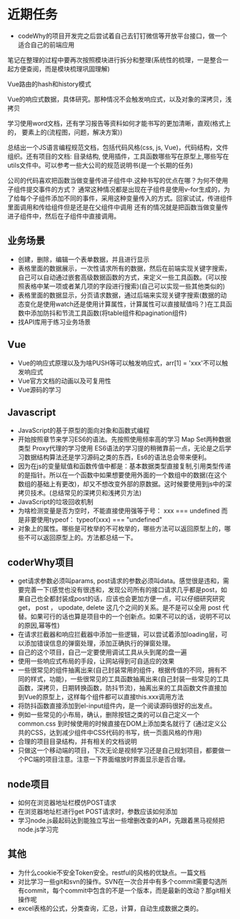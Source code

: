 <!--
 * @Author: x09898 coder_xujie@163.com
 * @Date: 2022-05-09 20:54:40
 * @LastEditors: xujie 1607526161@qq.com
 * @LastEditTime: 2022-08-15 23:09:47
 * @FilePath: \HTML-CSS-Javascript-\待解决的知识点\近期的学习要务.md
 * @Description: 近期的学习任务
-->
# 近期任务

* codeWhy的项目开发完之后尝试着自己去钉钉微信等开放平台接口，做一个适合自己的前端应用

笔记在整理的过程中要再次按照模块进行拆分和整理(系统性的梳理，一是整合一起方便查阅，而是模块梳理巩固理解)

Vue路由的hash和history模式

Vue的响应式数据，具体研究。那种情况不会触发响应式，以及对象的深拷贝，浅拷贝

学习使用word文档，还有学习报告等资料如何才能书写的更加清晰，直观(格式上的， 要素上的(流程图，问题，解决方案))

总结出一个JS语言编程规范文档，包括代码风格(css, js, Vue)，代码结构，文件组织。还有项目的文档: 目录结构, 使用插件，工具函数哪些写在原型上,哪些写在utils文件中。可以参考一些大公司的规范说明书(是一个长期的任务)

公司的代码喜欢把函数当做变量传进子组件中.这种书写的优点在哪？为何不使用子组件提交事件的方式？
通常这种情况都是出现在子组件是使用v-for生成的，为了给每个子组件添加不同的事件，采用这种变量传入的方式。回家试试，传进组件里面调用和传给组件但是还是在父组件中调用
还有的情况就是把函数当做变量传进子组件中，然后在子组件中直接调用。

## 业务场景

* 创建，删除，编辑一个表单数据，并且进行显示
* 表格里面的数据展示，一次性请求所有的数据，然后在前端实现关键字搜索，自己可以自动通过嵌套高级数据函数的方式，来定义一些工具函数。(可以按照表格中某一项或者某几项的字段进行搜索)(自己可以实现一些其他类似的)
* 表格里面的数据显示，分页请求数据，通过后端来实现关键字搜索(数据的动态变化是使用watch还是使用计算属性，计算属性可以直接赋值吗？)在工具函数中添加防抖和节流工具函数(将table组件和pagination组件)
* 找API库用于练习业务场景

## Vue

* Vue的响应式原理以及为啥PUSH等可以触发响应式，arr[1] = 'xxx'不可以触发响应式
* Vue官方文档的动画以及可复用性
* Vue源码的学习

## Javascript

* JavaScript的基于原型的面向对象和函数式编程
* 开始按照章节来学习ES6的语法。先按照使用频率高的学习 Map Set两种数据类型 Proxy代理的学习使用
ES6语法的学习提的稍微靠前一点，无论是之后学习数据结构算法还是学习源码之类的东西，Es6的语法总会带来便利。
* 因为在js的变量赋值和函数传值中都是：基本数据类型直接复制,引用类型传递的是指针。所以在一个函数中如果想要使用外面的一个数组中的数据(在这个数组的基础上有更改)，却又不想改变外部的原数据。这时候要使用到js中的深拷贝技术。(总结常见的深拷贝和浅拷贝方法)
* JavaScript的垃圾回收机制
* 为啥检测变量是否为空时，不能直接使用强等于号： xxx === undefined 而是非要使用typeof： typeof(xxx) === "undefined"
* 对象上的属性。哪些是可枚举的不可枚举的，哪些方法可以返回原型上的，哪些不可以返回原型上的。方法都总结一下。

## coderWhy项目

* get请求参数必须叫params, post请求的参数必须叫data。感觉很是违和，需要完善一下(感觉也没有很违和，发现公司所有的接口请求几乎都是post，如果自己也全都封装成post的话，应该也会更加方便一点，可以仔细研究研究get， post ， upodate, delete 这几个之间的关系。是不是可以全用 post 代替。如果可行的话也算是项目中的一个创新点。如果不可以的话，说明不可以的原因,幂等性)
* 在请求拦截器和响应拦截器中添加一些逻辑，可以尝试着添加loading层，可以添加错误信息的弹窗处理，添加正确执行的弹窗处理。
* 自己的这个项目，自己一定要使用调试工具从头到尾的盘一遍
* 使用一些响应式布局的手段，让网站得到可自适应的效果
* 一些很常见的组件抽离出来(自己封装常用的组件，根据传值的不同，拥有不同的样式，功能)，一些很常见的工具函数抽离出来(自己封装一些常见的工具函数，深拷贝，日期转换函数，防抖节流)，抽离出来的工具函数文件直接加到Vue的原型上，这样每个组件都可以直接this.xxx调用方法
* 将防抖函数直接添加到el-input组件内，是一个阅读源码很好的出发点。
* 例如一些常见的小布局，确认，删除按钮之类的可以自己定义一个common.css 到时候使用的时候直接在DOM上添加类名就行了 (通过定义公共的CSS，达到减少组件中CSS代码的书写，统一页面风格的作用)
* 合理的项目目录结构，并有相关的文档说明
* 只做这一个移动端的项目，下次无论是视频学习还是自己规划项目，都要做一个PC端的项目注意。注意一下界面缩放时界面显示是否合理。

## node项目

* 如何在浏览器地址栏模仿POST请求
* 在浏览器地址栏进行get POST请求时，参数应该如何添加
* 学习node.js最起码达到能独立写出一些增删改查的API，先跟着黑马视频把node.js学习完

## 其他

* 为什么cookie不安全Token安全。restful的风格的优缺点。一篇文档
* 对比学习一些git和svn的操作。SVN在一次合并中有多个commit需要勾选所有commit，每个commit中包含的不是一个版本，而是最新的改动？那git相关操作呢
* excel表格的公式，分类查询，汇总，计算，自动生成数据之类的。  
